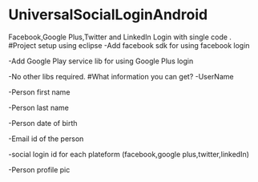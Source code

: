 # UniversalSocialLoginAndroid
Facebook,Google Plus,Twitter and LinkedIn Login with single code .
#Project setup using eclipse 
-Add facebook sdk for using facebook login

-Add Google Play service lib for using Google Plus login 

-No other libs required.
#What information you can get?
-UserName

-Person first name

-Person last name

-Person date of birth

-Email id of the person

-social login id for each plateform (facebook,google plus,twitter,linkedIn)

-Person profile pic

